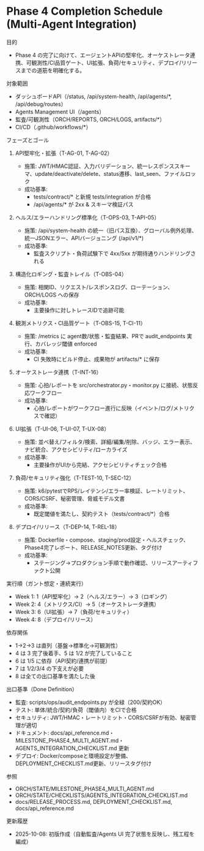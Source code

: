# Phase 4 Completion Schedule (Multi-Agent Integration)

目的
- Phase 4 の完了に向けて、エージェントAPIの堅牢化、オーケストレータ連携、可観測性/CI品質ゲート、UI拡張、負荷/セキュリティ、デプロイ/リリースまでの道筋を明確化する。

対象範囲
- ダッシュボードAPI（/status, /api/system-health, /api/agents/*, /api/debug/routes）
- Agents Management UI（/agents）
- 監査/可観測性（ORCH/REPORTS, ORCH/LOGS, artifacts/*）
- CI/CD（.github/workflows/*）

フェーズとゴール
1. API堅牢化・拡張（T-AG-01, T-AG-02）
   - 施策: JWT/HMAC認証、入力バリデーション、統一レスポンススキーマ、update/deactivate/delete、status遷移、last_seen、ファイルロック
   - 成功基準:
     - tests/contract/* と新規 tests/integration が合格
     - /api/agents/* が 2xx & スキーマ検証パス

2. ヘルス/エラーハンドリング標準化（T-OPS-03, T-API-05）
   - 施策: /api/system-health の統一（旧パス互換）、グローバル例外処理、統一JSONエラー、APIバージョニング (/api/v1/*)
   - 成功基準:
     - 監査スクリプト・負荷試験下で 4xx/5xx が期待通りハンドリングされる

3. 構造化ロギング・監査トレイル（T-OBS-04）
   - 施策: 相関ID、リクエスト/レスポンスログ、ローテーション、ORCH/LOGS への保存
   - 成功基準:
     - 主要操作に対しトレースIDで追跡可能

4. 観測メトリクス・CI品質ゲート（T-OBS-15, T-CI-11）
   - 施策: /metrics に agent数/状態・監査結果、PRで audit_endpoints 実行、カバレッジ閾値 enforced
   - 成功基準:
     - CI 失敗時にビルド停止、成果物が artifacts/* に保存

5. オーケストレータ連携（T-INT-16）
   - 施策: 心拍/レポートを src/orchestrator.py・monitor.py に接続、状態反応ワークフロー
   - 成功基準:
     - 心拍/レポートがワークフロー進行に反映（イベント/ログ/メトリクスで確認）

6. UI拡張（T-UI-06, T-UI-07, T-UX-08）
   - 施策: 並べ替え/フィルタ/検索、詳細/編集/削除、バッジ、エラー表示、ナビ統合、アクセシビリティ/ローカライズ
   - 成功基準:
     - 主要操作がUIから完結、アクセシビリティチェック合格

7. 負荷/セキュリティ強化（T-TEST-10, T-SEC-12）
   - 施策: k6/pytestでRPS/レイテンシ/エラー率検証、レートリミット、CORS/CSRF、秘密管理、脅威モデル文書
   - 成功基準:
     - 既定閾値を満たし、契約テスト（tests/contract/*）合格

8. デプロイ/リリース（T-DEP-14, T-REL-18）
   - 施策: Dockerfile・compose、staging/prod設定・ヘルスチェック、Phase4完了レポート、RELEASE_NOTES更新、タグ付け
   - 成功基準:
     - ステージング→プロダクション手順で動作確認、リリースアーティファクト公開

実行順（ガント想定・連続実行）
- Week 1: 1（API堅牢化）→ 2（ヘルス/エラー）→ 3（ロギング）
- Week 2: 4（メトリクス/CI）→ 5（オーケストレータ連携）
- Week 3: 6（UI拡張）→ 7（負荷/セキュリティ）
- Week 4: 8（デプロイ/リリース）

依存関係
- 1→2→3 は直列（基盤→標準化→可観測性）
- 4 は 3 完了後着手、5 は 1/2 が完了していること
- 6 は 1/5 に依存（API契約/連携が前提）
- 7 は 1/2/3/4 の下支えが必要
- 8 は全ての出口基準を満たした後

出口基準（Done Definition）
- 監査: scripts/ops/audit_endpoints.py が全緑（200/契約OK）
- テスト: 単体/統合/契約/負荷（閾値内）をCIで合格
- セキュリティ: JWT/HMAC・レートリミット・CORS/CSRFが有効、秘密管理が適切
- ドキュメント: docs/api_reference.md・MILESTONE_PHASE4_MULTI_AGENT.md・AGENTS_INTEGRATION_CHECKLIST.md 更新
- デプロイ: Docker/composeと環境設定が整備、DEPLOYMENT_CHECKLIST.md更新、リリースタグ付け

参照
- ORCH/STATE/MILESTONE_PHASE4_MULTI_AGENT.md
- ORCH/STATE/CHECKLISTS/AGENTS_INTEGRATION_CHECKLIST.md
- docs/RELEASE_PROCESS.md, DEPLOYMENT_CHECKLIST.md, docs/api_reference.md

更新履歴
- 2025-10-08: 初版作成（自動監査/Agents UI 完了状態を反映し、残工程を編成）